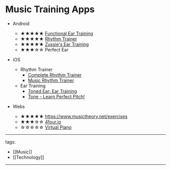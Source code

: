 # Music Training Apps


* Android
  * ★★★★★ [Functional Ear Training](https://play.google.com/store/apps/details?id=com.kaizen9.fet.android)
  * ★★★★★ [Rhythm Trainer](https://play.google.com/store/apps/details?id=ru.demax.rhythmerr)
  * ★★★★★ [Zussie's Ear Training](https://play.google.com/store/apps/details?id=io.github.nabehide.zussie&hl=en&gl=US)
  * ★★★☆☆ Perfect Ear



* iOS
  * Rhythm Trainer
      * [Complete Rhythm Trainer](https://apps.apple.com/us/app/complete-rhythm-trainer/id1550799056)
      * [Music Rhythm Trainer](https://apps.apple.com/tw/app/music-rhythm-trainer/id1319997438)
  * Ear Training
      * [Toned Ear: Ear Training](https://tonedear.com/)
      * [Tone - Learn Perfect Pitch!](https://apps.apple.com/tw/app/tone-learn-perfect-pitch/id1139019670)

* Webs
  * ★★★★★ https://www.musictheory.net/exercises
  * ★★★☆☆ [4four.io](https://4four.io/)
  * ☆☆☆☆☆ [Virtual Piano](https://www.onlinepianist.com/virtual-piano) 




---
tags:
  - [[Music]]
  - [[Technology]]
  
---